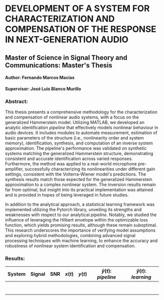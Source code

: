 # DEVELOPMENT OF A SYSTEM FOR CHARACTERIZATION AND COMPENSATION OF THE RESPONSE IN NEXT-GENERATION AUDIO

## Master of Science in Signal Theory and Communications: Master's Thesis

#### Author: Fernando Marcos Macías
#### Supervisor: José Luis Blanco Murillo

### Abstract: 

This thesis presents a comprehensive methodology for the characterization and compensation of nonlinear audio systems, with a focus on the generalized Hammerstein model. Utilizing MATLAB, we developed an analytic identification *pipeline* that effectively models nonlinear behaviour in audio devices. It includes modules to automate measurement, estimation of basic parameters of the structure (i.e., nonlinearity order and system memory), identification, synthesis, and computation of an inverse system approximation. The pipeline's performance was validated on synthetic systems matching the generalized Hammerstein structure, demonstrating consistent and accurate identification across varied responses. Furthermore, the method was applied to a real-world microphone pre-amplifier, successfully characterizing its nonlinearities under different gain settings, consistent with the Volterra-Wiener model's predictions. The synthesis results match those expected for the generalized Hammerstein approximation to a complex nonlinear system. The inversion results remain far from optimal, but insight into its practical implementation was attained and is provided in hopes of being leveraged in future studies.

In addition to the analytical approach, a statistical learning framework was implemented utilizing the Pytorch library, unveiling its strengths and weaknesses with respect to our analytical *pipeline*. Notably, we studied the influence of leveraging the Hilbert envelope within the optimizable loss function, which yields promising results, although these remain suboptimal. This research underscores the importance of verifying model assumptions and exploring hybrid methodologies, combining advanced signal processing techniques with machine learning, to enhance the accuracy and robustness of nonlinear system identification and compensation.


### Results:

| System | Signal | SNR | $x(t)$   | $y(t)$   | $\hat{y}(t)$: *pipeline*          | $\hat{y}(t)$: *learning*         |
|--------|--------|-----|----------|----------|-----------------------------------|----------------------------------|
|        |        |     |          |          |                                   |                                  |
|        |        |     |          |          |                                   |                                  |
|        |        |     |          |          |                                   |                                  |
|        |        |     |          |          |                                   |                                  |
|        |        |     |          |          |                                   |                                  |
|        |        |     |          |          |                                   |                                  |
|        |        |     |          |          |                                   |                                  |

